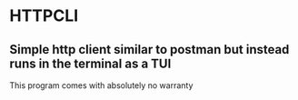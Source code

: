 # HTTPCLI
## Simple http client similar to postman but instead runs in the terminal as a TUI

This program comes with absolutely no warranty